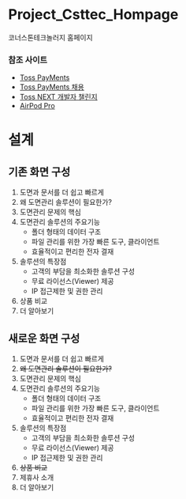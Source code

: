 # Project_Csttec_Hompage
코너스톤테크놀러지 홈페이지

### 참조 사이트
- [Toss PayMents](https://www.tosspayments.com/)
- [Toss PayMents 채용](https://recruit.tosspayments.com/2021)
- [Toss NEXT 개발자 챌린지](https://toss.im/career/next-developer-2021?gh_src=e169b3903us&utm_source=tosscareer&utm_medium=banner&utm_campaign=next21)
- [AirPod Pro](https://www.apple.com/airpods-pro/)

# 설계
## 기존 화면 구성
1. 도면과 문서를 더 쉽고 빠르게
2. 왜 도면관리 솔루션이 필요한가?
3. 도면관리 문제의 핵심
4. 도면관리 솔루션의 주요기능
   - 폴더 형태의 데이터 구조
   - 파일 관리를 위한 가장 빠른 도구, 클라이언트
   - 효율적이고 편리한 전자 결재
5. 솔루션의 특장점
   - 고객의 부담을 최소화한 솔루션 구성
   - 무료 라이선스(Viewer) 제공
   - IP 접근제한 및 권한 관리
6. 상품 비교
7. 더 알아보기

## 새로운 화면 구성
1. 도면과 문서를 더 쉽고 빠르게
2. ~~왜 도면관리 솔루션이 필요한가?~~
3. 도면관리 문제의 핵심
4. 도면관리 솔루션의 주요기능
   - 폴더 형태의 데이터 구조
   - 파일 관리를 위한 가장 빠른 도구, 클라이언트
   - 효율적이고 편리한 전자 결재
5. 솔루션의 특장점
   - 고객의 부담을 최소화한 솔루션 구성
   - 무료 라이선스(Viewer) 제공
   - IP 접근제한 및 권한 관리
6. ~~상품 비교~~
7. 제휴사 소개
8. 더 알아보기